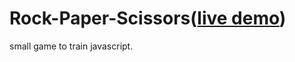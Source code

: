 # Rock-Paper-Scissors([live demo](https://satogo1.github.io/Rock-Paper-Scissors))

small game to train javascript.
